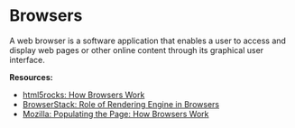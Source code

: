 # Browsers

A web browser is a software application that enables a user to access and display web pages or other online content through its graphical user interface.

<!-- TODO: quick history of browsers development -->
<!-- TODO: main parts of browsers -->
**Resources:**
- [html5rocks: How Browsers Work](https://www.html5rocks.com/en/tutorials/internals/howbrowserswork/)
- [BrowserStack: Role of Rendering Engine in Browsers](https://www.browserstack.com/guide/browser-rendering-engine)
- [Mozilla: Populating the Page: How Browsers Work](https://developer.mozilla.org/en-US/docs/Web/Performance/How_browsers_work)
